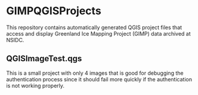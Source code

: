 # GIMPQGISProjects
This repository contains automatically generated QGIS project files that access and display Greenland Ice Mapping Project (GIMP) data archived at NSIDC.

## QGISImageTest.qgs
This is a small project with only 4 images that is good for debugging the authentication process since it should fail more quickly if the authentication is not working properly.
